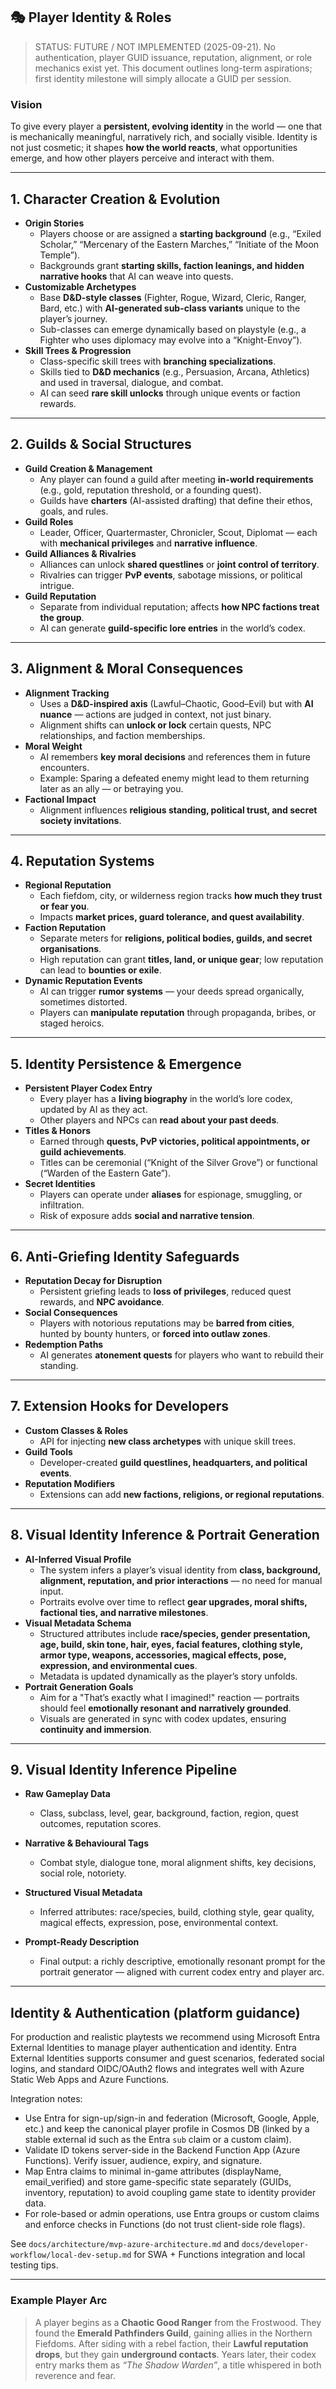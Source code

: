 ## 🎭 Player Identity & Roles

> STATUS: FUTURE / NOT IMPLEMENTED (2025-09-21). No authentication, player GUID issuance, reputation, alignment, or role mechanics exist yet. This document outlines long-term aspirations; first identity milestone will simply allocate a GUID per session.

### **Vision**

To give every player a **persistent, evolving identity** in the world — one that is mechanically meaningful, narratively rich, and socially visible. Identity is not just cosmetic; it shapes **how the world reacts**, what opportunities emerge, and how other players perceive and interact with them.

---

## 1. **Character Creation & Evolution**

- **Origin Stories**
    - Players choose or are assigned a **starting background** (e.g., “Exiled Scholar,” “Mercenary of the Eastern Marches,” “Initiate of the Moon Temple”).
    - Backgrounds grant **starting skills, faction leanings, and hidden narrative hooks** that AI can weave into quests.
- **Customizable Archetypes**
    - Base **D&D-style classes** (Fighter, Rogue, Wizard, Cleric, Ranger, Bard, etc.) with **AI-generated sub-class variants** unique to the player’s journey.
    - Sub-classes can emerge dynamically based on playstyle (e.g., a Fighter who uses diplomacy may evolve into a “Knight-Envoy”).
- **Skill Trees & Progression**
    - Class-specific skill trees with **branching specializations**.
    - Skills tied to **D&D mechanics** (e.g., Persuasion, Arcana, Athletics) and used in traversal, dialogue, and combat.
    - AI can seed **rare skill unlocks** through unique events or faction rewards.

---

## 2. **Guilds & Social Structures**

- **Guild Creation & Management**
    - Any player can found a guild after meeting **in-world requirements** (e.g., gold, reputation threshold, or a founding quest).
    - Guilds have **charters** (AI-assisted drafting) that define their ethos, goals, and rules.
- **Guild Roles**
    - Leader, Officer, Quartermaster, Chronicler, Scout, Diplomat — each with **mechanical privileges** and **narrative influence**.
- **Guild Alliances & Rivalries**
    - Alliances can unlock **shared questlines** or **joint control of territory**.
    - Rivalries can trigger **PvP events**, sabotage missions, or political intrigue.
- **Guild Reputation**
    - Separate from individual reputation; affects **how NPC factions treat the group**.
    - AI can generate **guild-specific lore entries** in the world’s codex.

---

## 3. **Alignment & Moral Consequences**

- **Alignment Tracking**
    - Uses a **D&D-inspired axis** (Lawful–Chaotic, Good–Evil) but with **AI nuance** — actions are judged in context, not just binary.
    - Alignment shifts can **unlock or lock** certain quests, NPC relationships, and faction memberships.
- **Moral Weight**
    - AI remembers **key moral decisions** and references them in future encounters.
    - Example: Sparing a defeated enemy might lead to them returning later as an ally — or betraying you.
- **Factional Impact**
    - Alignment influences **religious standing, political trust, and secret society invitations**.

---

## 4. **Reputation Systems**

- **Regional Reputation**
    - Each fiefdom, city, or wilderness region tracks **how much they trust or fear you**.
    - Impacts **market prices, guard tolerance, and quest availability**.
- **Faction Reputation**
    - Separate meters for **religions, political bodies, guilds, and secret organisations**.
    - High reputation can grant **titles, land, or unique gear**; low reputation can lead to **bounties or exile**.
- **Dynamic Reputation Events**
    - AI can trigger **rumor systems** — your deeds spread organically, sometimes distorted.
    - Players can **manipulate reputation** through propaganda, bribes, or staged heroics.

---

## 5. **Identity Persistence & Emergence**

- **Persistent Player Codex Entry**
    - Every player has a **living biography** in the world’s lore codex, updated by AI as they act.
    - Other players and NPCs can **read about your past deeds**.
- **Titles & Honors**
    - Earned through **quests, PvP victories, political appointments, or guild achievements**.
    - Titles can be ceremonial (“Knight of the Silver Grove”) or functional (“Warden of the Eastern Gate”).
- **Secret Identities**
    - Players can operate under **aliases** for espionage, smuggling, or infiltration.
    - Risk of exposure adds **social and narrative tension**.

---

## 6. **Anti-Griefing Identity Safeguards**

- **Reputation Decay for Disruption**
    - Persistent griefing leads to **loss of privileges**, reduced quest rewards, and **NPC avoidance**.
- **Social Consequences**
    - Players with notorious reputations may be **barred from cities**, hunted by bounty hunters, or **forced into outlaw zones**.
- **Redemption Paths**
    - AI generates **atonement quests** for players who want to rebuild their standing.

---

## 7. **Extension Hooks for Developers**

- **Custom Classes & Roles**
    - API for injecting **new class archetypes** with unique skill trees.
- **Guild Tools**
    - Developer-created **guild questlines, headquarters, and political events**.
- **Reputation Modifiers**
    - Extensions can add **new factions, religions, or regional reputations**.

---

## 8. **Visual Identity Inference & Portrait Generation**

- **AI-Inferred Visual Profile**
    - The system infers a player’s visual identity from **class, background, alignment, reputation, and prior interactions** — no need for manual input.
    - Portraits evolve over time to reflect **gear upgrades, moral shifts, factional ties, and narrative milestones**.
- **Visual Metadata Schema**
    - Structured attributes include **race/species, gender presentation, age, build, skin tone, hair, eyes, facial features, clothing style, armor type, weapons, accessories, magical effects, pose, expression, and environmental cues**.
    - Metadata is updated dynamically as the player’s story unfolds.
- **Portrait Generation Goals**
    - Aim for a "That’s exactly what I imagined!" reaction — portraits should feel **emotionally resonant and narratively grounded**.
    - Visuals are generated in sync with codex updates, ensuring **continuity and immersion**.

---

## 9. **Visual Identity Inference Pipeline**

- **Raw Gameplay Data**
    - Class, subclass, level, gear, background, faction, region, quest outcomes, reputation scores.

- **Narrative & Behavioural Tags**
    - Combat style, dialogue tone, moral alignment shifts, key decisions, social role, notoriety.

- **Structured Visual Metadata**
    - Inferred attributes: race/species, build, clothing style, gear quality, magical effects, expression, pose, environmental context.

- **Prompt-Ready Description**
    - Final output: a richly descriptive, emotionally resonant prompt for the portrait generator — aligned with current codex entry and player arc.

---

## Identity & Authentication (platform guidance)

For production and realistic playtests we recommend using Microsoft Entra External Identities to manage player authentication and identity. Entra External Identities supports consumer and guest scenarios, federated social logins, and standard OIDC/OAuth2 flows and integrates well with Azure Static Web Apps and Azure Functions.

Integration notes:

- Use Entra for sign-up/sign-in and federation (Microsoft, Google, Apple, etc.) and keep the canonical player profile in Cosmos DB (linked by a stable external id such as the Entra `sub` claim or a custom claim).
- Validate ID tokens server-side in the Backend Function App (Azure Functions). Verify issuer, audience, expiry, and signature.
- Map Entra claims to minimal in-game attributes (displayName, email_verified) and store game-specific state separately (GUIDs, inventory, reputation) to avoid coupling game state to identity provider data.
- For role-based or admin operations, use Entra groups or custom claims and enforce checks in Functions (do not trust client-side role flags).

See `docs/architecture/mvp-azure-architecture.md` and `docs/developer-workflow/local-dev-setup.md` for SWA + Functions integration and local testing tips.

---

### **Example Player Arc**

> A player begins as a **Chaotic Good Ranger** from the Frostwood. They found the **Emerald Pathfinders Guild**, gaining allies in the Northern Fiefdoms. After siding with a rebel faction, their **Lawful reputation drops**, but they gain **underground contacts**. Years later, their codex entry marks them as _“The Shadow Warden”_, a title whispered in both reverence and fear.
